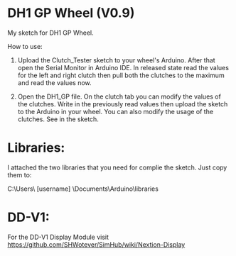 # DH1 GP Wheel (V0.9)

My sketch for DH1 GP Wheel.

How to use:

1) Upload the Clutch_Tester sketch to your wheel's Arduino. After that open the Serial Monitor in Arduino IDE. In released state read the values for the left and right clutch then pull both the clutches to the maximum and read the values now.

2) Open the DH1_GP file. On the clutch tab you can modify the values of the clutches. Write in the previously read values then upload the sketch to the Arduino in your wheel. You can also modify the usage of the clutches. See in the sketch.

# Libraries:
I attached the two libraries that you need for complie the sketch. Just copy them to:

C:\Users\ [username] \Documents\Arduino\libraries

# DD-V1:
For the DD-V1 Display Module visit https://github.com/SHWotever/SimHub/wiki/Nextion-Display


